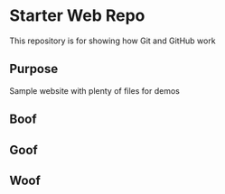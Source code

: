 # Starter Web Repo

This repository is for showing how Git and GitHub work

## Purpose

Sample website with plenty of files for demos

## Boof

## Goof

## Woof
